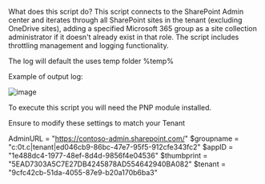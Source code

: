 What does this script do?
 This script connects to the SharePoint Admin center and iterates through all SharePoint sites in the tenant (excluding OneDrive sites), adding a specified Microsoft 365 group as a site collection administrator if it doesn't already exist in that role. The script includes throttling management and logging functionality.

The log will default the uses temp folder %temp%

Example of output log:

![image](https://github.com/user-attachments/assets/eb2901f0-3bd5-4c16-b69e-96d8d4433e0e)

To execute this script you will need the PNP module installed.

Ensure to modify these settings to match your Tenant

AdminURL = "https://contoso-admin.sharepoint.com/"
$groupname = "c:0t.c|tenant|ed046cb9-86bc-47e7-95f5-912cfe343fc2"
$appID = "1e488dc4-1977-48ef-8d4d-9856f4e04536"
$thumbprint = "5EAD7303A5C7E27DB4245878AD554642940BA082"
$tenant = "9cfc42cb-51da-4055-87e9-b20a170b6ba3"
